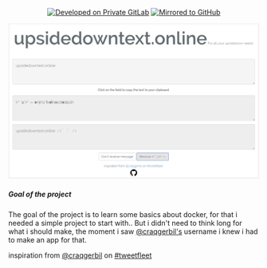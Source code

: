 <p align="center">
  <a href="https://about.gitlab.com/" target="_blank"><img src="https://img.shields.io/badge/Developed%20on-Private%20GitLab-red.svg?style=flat-square" alt="Developed on Private GitLab"></a>
  <a href="https://github.com/rohimma/upsidedowntext.online" target="_blank"><img src="https://img.shields.io/badge/Mirrored%20to-GitHub-lightgrey.svg?style=flat-square" alt="Mirrored to GitHub"></a>
</p>

<img src="https://raw.githubusercontent.com/rohimma/upsidedowntext.online/master/resources/assets/images/homepage.PNG" />

##### Goal of the project
The goal of the project is to learn some basics about docker, for that i needed a simple project to start with..
But i didn't need to think long for what i should make, the moment i saw <a href="https://tweetfleet.slack.com/messages/@craqgerbil" target="_blank">@craqgerbil's</a> username i knew i had to make an app for that.

inspiration from <a href="https://tweetfleet.slack.com/messages/@craqgerbil" target="_blank">@craqgerbil</a> on <a href="https://tweetfleet.slack.com/" target="_blank">#tweetfleet</a>